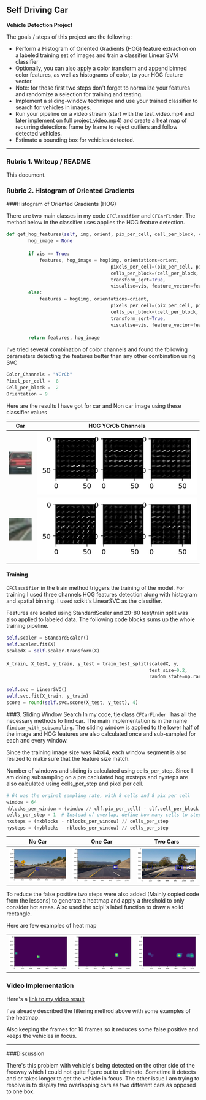 Self Driving Car
---

**Vehicle Detection Project**

The goals / steps of this project are the following:

* Perform a Histogram of Oriented Gradients (HOG) feature extraction on a labeled training set of images and train a classifier Linear SVM classifier
* Optionally, you can also apply a color transform and append binned color features, as well as histograms of color, to your HOG feature vector. 
* Note: for those first two steps don't forget to normalize your features and randomize a selection for training and testing.
* Implement a sliding-window technique and use your trained classifier to search for vehicles in images.
* Run your pipeline on a video stream (start with the test_video.mp4 and later implement on full project_video.mp4) and create a heat map of recurring detections frame by frame to reject outliers and follow detected vehicles.
* Estimate a bounding box for vehicles detected.

[//]: # (Image References)
[image1]: ./car_notcar/image16.png
[image2]: ./car_notcar/image0078.png
[image3]: ./output_images/HOG_Channel.png
[image4]: ./output_images/HOG_Channel_notcar.png
[image5]: ./output_images/nocar.png
[image6]: ./output_images/lonecar.png
[image7]: ./output_images/twocars.png
[image8]: ./output_images/heatmap.png
[image9]: ./output_images/heatmap2.png
[image10]: ./output_images/heatmap3.png
[video1]: ./project_video.mp4

---
### Rubric 1. Writeup / README

This document.

### Rubric 2. Histogram of Oriented Gradients

###Histogram of Oriented Gradients (HOG)

There are two main classes in my code ```CFClassifier``` and ```CFCarFinder```. The method below in the classifier uses
 applies the HOG feature detection.
 
```python
def get_hog_features(self, img, orient, pix_per_cell, cell_per_block, vis=False, feature_vec=False):
        hog_image = None
            
        if vis == True:
            features, hog_image = hog(img, orientations=orient, 
                                      pixels_per_cell=(pix_per_cell, pix_per_cell),
                                      cells_per_block=(cell_per_block, cell_per_block), 
                                      transform_sqrt=True, 
                                      visualise=vis, feature_vector=feature_vec)
        else:
            features = hog(img, orientations=orient, 
                                      pixels_per_cell=(pix_per_cell, pix_per_cell),
                                      cells_per_block=(cell_per_block, cell_per_block), 
                                      transform_sqrt=True, 
                                      visualise=vis, feature_vector=feature_vec)
                    
        return features, hog_image
```

I've tried several combination of color channels and found the following parameters detecting the features better than 
  any other combination using SVC
```python
Color_Channels = "YCrCb"
Pixel_per_cell =  8
Cell_per_block =  2
Orientation = 9
```
 
Here are the results I have got for car and  Non car image using these classifier values

|Car   |HOG YCrCb Channels   |
|---|---|
|![image2]|![image3]|
|![image1]|![image4]|




#### Training
```CFClassifier``` in the train method triggers the training of the model. For training I used three channels HOG features
 detection along with histogram and spatial binning. I used scikit's LinearSVC as the classifier.
 
Features are scaled using StandardScaler and 20-80 test/train split was also applied to labeled data. The following code blocks sums up the whole training pipeline.

```python
self.scaler = StandardScaler()
self.scaler.fit(X)
scaledX = self.scaler.transform(X)

X_train, X_test, y_train, y_test = train_test_split(scaledX, y, 
                                                    test_size=0.2, 
                                                    random_state=np.random.randint(0, 100))   

self.svc = LinearSVC()
self.svc.fit(X_train, y_train)
score = round(self.svc.score(X_test, y_test), 4)
```
###3. Sliding Window Search
In my code, tje class ```CFCarFinder ``` has all the necessary methods to find car. The main implementation is in the
name ```findcar_with_subsampling```. The sliding window is applied to the lower half of the image and HOG features are also calculated once and
 sub-sampled for each and every window.
 
Since the training image size was 64x64, each window segment is also resized to make sure that the feature size match.

Number of windows and sliding is calculated using cells_per_step. Since I am doing subsampling on a pre caclulated hog
 nxsteps and nysteps are also calculated using cells_per_step and pixel per cell.

```python
# 64 was the orginal sampling rate, with 8 cells and 8 pix per cell
window = 64
nblocks_per_window = (window // clf.pix_per_cell) - clf.cell_per_block + 1
cells_per_step = 1  # Instead of overlap, define how many cells to step
nxsteps = (nxblocks - nblocks_per_window) // cells_per_step
nysteps = (nyblocks - nblocks_per_window) // cells_per_step
```

|No Car   |One Car   | Two Cars|
|---|---|----|
|![image5]|![image6]|![image7]|

To reduce the false positive two steps were also added (Mainly copied code from the lessons) to generate a heatmap and apply
 a threshold to only consider hot areas. Also used the scipi's label function to draw a solid rectangle.
  
Here are few examples of heat map

|   |   | |
|---|---|----|
|![image10]|![image9]|![image8]|



### Video Implementation

Here's a [link to my video result](./project_out.mp4)

I've already described the filtering method above with some examples of the heatmap.
 
Also keeping the frames for 10 frames so it reduces some false positive and keeps the vehicles in focus.

---

###Discussion

There's this problem with vehicle's being detected on the other side of the freeway which I could not quite figure out to eliminate.
Sometime it detects and or takes longer to get the vehicle in focus. The other issue I am trying to resolve 
is to display two overlapping cars as two different cars as opposed to one box.

